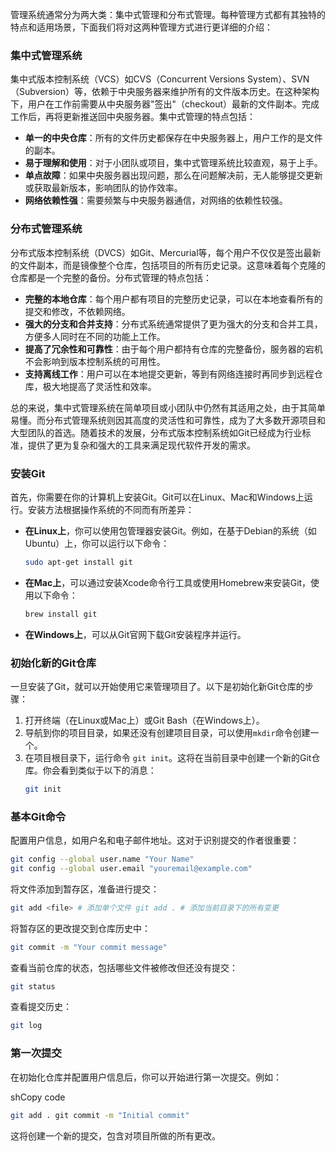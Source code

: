 管理系统通常分为两大类：集中式管理和分布式管理。每种管理方式都有其独特的特点和适用场景，下面我们将对这两种管理方式进行更详细的介绍：

### 集中式管理系统

集中式版本控制系统（VCS）如CVS（Concurrent Versions System）、SVN（Subversion）等，依赖于中央服务器来维护所有的文件版本历史。在这种架构下，用户在工作前需要从中央服务器"签出"（checkout）最新的文件副本。完成工作后，再将更新推送回中央服务器。集中式管理的特点包括：

- **单一的中央仓库**：所有的文件历史都保存在中央服务器上，用户工作的是文件的副本。
- **易于理解和使用**：对于小团队或项目，集中式管理系统比较直观，易于上手。
- **单点故障**：如果中央服务器出现问题，那么在问题解决前，无人能够提交更新或获取最新版本，影响团队的协作效率。
- **网络依赖性强**：需要频繁与中央服务器通信，对网络的依赖性较强。

### 分布式管理系统

分布式版本控制系统（DVCS）如Git、Mercurial等，每个用户不仅仅是签出最新的文件副本，而是镜像整个仓库，包括项目的所有历史记录。这意味着每个克隆的仓库都是一个完整的备份。分布式管理的特点包括：

- **完整的本地仓库**：每个用户都有项目的完整历史记录，可以在本地查看所有的提交和修改，不依赖网络。
- **强大的分支和合并支持**：分布式系统通常提供了更为强大的分支和合并工具，方便多人同时在不同的功能上工作。
- **提高了冗余性和可靠性**：由于每个用户都持有仓库的完整备份，服务器的宕机不会影响到版本控制系统的可用性。
- **支持离线工作**：用户可以在本地提交更新，等到有网络连接时再同步到远程仓库，极大地提高了灵活性和效率。

总的来说，集中式管理系统在简单项目或小团队中仍然有其适用之处，由于其简单易懂。而分布式管理系统则因其高度的灵活性和可靠性，成为了大多数开源项目和大型团队的首选。随着技术的发展，分布式版本控制系统如Git已经成为行业标准，提供了更为复杂和强大的工具来满足现代软件开发的需求。
### 安装Git

首先，你需要在你的计算机上安装Git。Git可以在Linux、Mac和Windows上运行。安装方法根据操作系统的不同而有所差异：

- **在Linux上**，你可以使用包管理器安装Git。例如，在基于Debian的系统（如Ubuntu）上，你可以运行以下命令：
    ```sh
    sudo apt-get install git
    ```
- **在Mac上**，可以通过安装Xcode命令行工具或使用Homebrew来安装Git，使用以下命令：
    ```sh
    brew install git
    ```
- **在Windows上**，可以从Git官网下载Git安装程序并运行。

### 初始化新的Git仓库

一旦安装了Git，就可以开始使用它来管理项目了。以下是初始化新Git仓库的步骤：

1. 打开终端（在Linux或Mac上）或Git Bash（在Windows上）。
2. 导航到你的项目目录，如果还没有创建项目目录，可以使用`mkdir`命令创建一个。
3. 在项目根目录下，运行命令 `git init`。这将在当前目录中创建一个新的Git仓库。你会看到类似于以下的消息：
    ```sh
    git init
    ```
    <!-- Initialized empty Git repository in /path/to/your/project/.git/ -->

### 基本Git命令

配置用户信息，如用户名和电子邮件地址。这对于识别提交的作者很重要：
```sh
git config --global user.name "Your Name"
git config --global user.email "youremail@example.com"
```
将文件添加到暂存区，准备进行提交：


```sh
git add <file> # 添加单个文件 git add . # 添加当前目录下的所有变更
```

将暂存区的更改提交到仓库历史中：


```sh
git commit -m "Your commit message"
```

查看当前仓库的状态，包括哪些文件被修改但还没有提交：


```sh
git status
```

查看提交历史：


```sh
git log
```

### 第一次提交

在初始化仓库并配置用户信息后，你可以开始进行第一次提交。例如：

shCopy code

```sh
git add . git commit -m "Initial commit"
```

这将创建一个新的提交，包含对项目所做的所有更改。